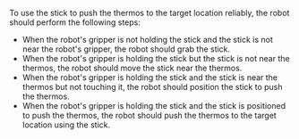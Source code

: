 To use the stick to push the thermos to the target location reliably, the robot should perform the following steps:
- When the robot's gripper is not holding the stick and the stick is not near the robot's gripper, the robot should grab the stick.
- When the robot's gripper is holding the stick but the stick is not near the thermos, the robot should move the stick near the thermos.
- When the robot's gripper is holding the stick and the stick is near the thermos but not touching it, the robot should position the stick to push the thermos.
- When the robot's gripper is holding the stick and the stick is positioned to push the thermos, the robot should push the thermos to the target location using the stick.